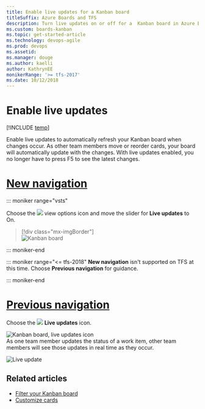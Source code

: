 ```yaml
---
title: Enable live updates for a Kanban board
titleSuffix: Azure Boards and TFS
description: Turn live updates on or off for a  Kanban board in Azure Boards or Team Foundation Server
ms.custom: boards-kanban 
ms.topic: get-started-article
ms.technology: devops-agile
ms.prod: devops
ms.assetid: 
ms.manager: douge
ms.author: kaelliauthor: KathrynEE
monikerRange: '>= tfs-2017'
ms.date: 10/12/2018
--- 
```



<a id="live-updates"></a>

# Enable live updates 

[!INCLUDE [temp](../_shared/version-vsts-tfs-2017-on.md)]

Enable live updates to automatically refresh your Kanban board when changes occur. As other team members move or reorder cards, your board will automatically update with the changes. With live updates enabled, you no longer have to press F5 to see the latest changes.  

# [New navigation](#tab/new-nav)

::: moniker range="vsts"

Choose the ![ ](../_img/icons/view-options-icon.png) view options icon and move the slider for **Live updates** to On.  

> [!div class="mx-imgBorder"]  
> ![Kanban board](_img/turn-live-updates-on-agile.png) 

::: moniker-end

::: moniker range="<= tfs-2018"
**New navigation** isn't supported on TFS at this time. Choose **Previous navigation** for guidance.

::: moniker-end


# [Previous navigation](#tab/previous-nav)

Choose the ![ ](../_img/icons/live-updates-icon.png) **Live updates** icon.  

![Kanban board, live updates icon](/azure/devops/boards/_shared/_img/kanban-live-updates.png)  
As one team member updates the status of a work item, other team members will see those updates in real time as they occur.  

![Live update](_img/kanban-live-updates.gif)  


## Related articles

- [Filter your Kanban board](filter-kanban-board.md)
- [Customize cards](customize-cards.md)     
 